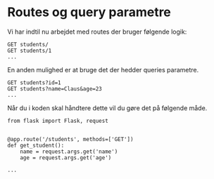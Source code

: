 # Routes og query parametre

Vi har indtil nu arbejdet med routes der bruger følgende logik:

```
GET students/
GET students/1
...
```

En anden mulighed er at bruge det der hedder queries parametre.

```
GET students?id=1
GET students?name=Claus&age=23
...
```

Når du i koden skal håndtere dette vil du gøre det på følgende måde.

```
from flask import Flask, request


@app.route('/students', methods=['GET'])
def get_student():
    name = request.args.get('name')
    age = request.args.get('age')

...

```
